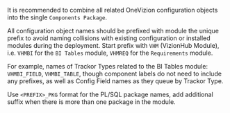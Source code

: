 It is recommended to combine all related OneVizion configuration objects into the single `Components Package`.

All configuration object names should be prefixed with module the unique prefix to avoid naming collisions with existing configuration or installed modules during the deployment.
Start prefix with `VHM` (VizionHub Module), i.e. `VHMBI` for the `BI Tables` module, `VHMREQ` for the `Requirements` module.

For example, names of Trackor Types related to the BI Tables module: `VHMBI_FIELD`, `VHMBI_TABLE`, though component labels do not need to include any prefixes, as well as Config Field names as they queue by Trackor Type.

Use `<PREFIX>_PKG` format for the PL/SQL package names, add additional suffix when there is more than one package in the module.

